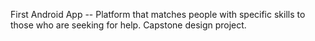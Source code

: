First Android App --
Platform that matches people with specific skills to those who are seeking for help. Capstone design project.

